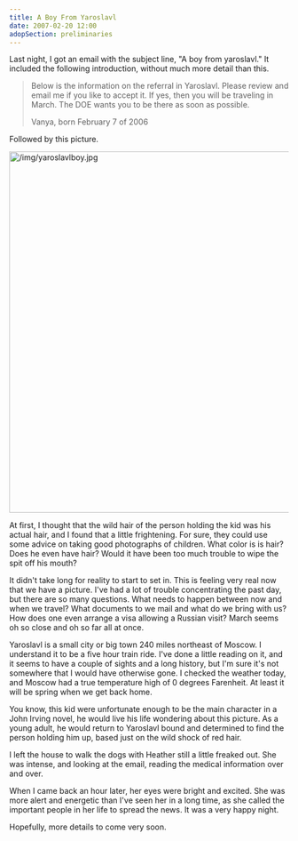 ```yaml
---
title: A Boy From Yaroslavl
date: 2007-02-20 12:00
adopSection: preliminaries
---
```

Last night, I got an email with the subject line, "A boy from yaroslavl."  It included the following introduction, without much more detail than this.

<blockquote>Below is the information on the referral in Yaroslavl. Please review and email me if you like to accept it. If yes, then you will be traveling in March. The DOE wants you to be there as soon as possible.

Vanya, born February 7 of 2006</blockquote>

Followed by this picture.

<a class="lightview centered" href="/img/yaroslavlboy.jpg" data-lightview-caption="" data-lightview-group="group1"><img src="/img/yaroslavlboy.jpg" alt="/img/yaroslavlboy.jpg" width="650px"><br><span class="caption"></span></a>

At first, I thought that the wild hair of the person holding the kid was his actual hair, and I found that a little frightening.  For sure, they could use some advice on taking good photographs of children.  What color is is hair?  Does he even have hair?  Would it have been too much trouble to wipe the spit off his mouth?

It didn't take long for reality to start to set in.  This is feeling very real now that we have a picture.  I've had a lot of trouble concentrating the past day, but there are so many questions.  What needs to happen between now and when we travel?  What documents to we mail and what do we bring with us?  How does one even arrange a visa allowing a Russian visit?  March seems oh so close and oh so far all at once.

Yaroslavl is a small city or big town 240 miles northeast of Moscow.  I understand it to be a five hour train ride.  I've done a little reading on it, and it seems to have a couple of sights and a long history, but I'm sure it's not somewhere that I would have otherwise gone.  I checked the weather today, and Moscow had a true temperature high of 0 degrees Farenheit.  At least it will be spring when we get back home. 

You know, this kid were unfortunate enough to be the main character in a John Irving novel, he would live his life wondering about this picture.  As a young adult, he would return to Yaroslavl bound and determined to find the person holding him up, based just on the wild shock of red hair. 

I left the house to walk the dogs with Heather still a little freaked out.  She was intense, and looking at the email, reading the medical information over and over.

When I came back an hour later, her eyes were bright and excited.  She was more alert and energetic than I've seen her in a long time, as she called the important people in her life to spread the news.  It was a very happy night.

Hopefully, more details to come very soon.
